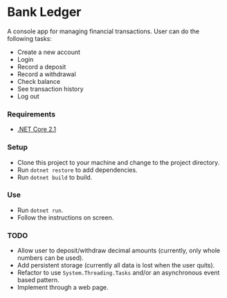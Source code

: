 
# Bank Ledger

A console app for managing financial transactions. User can do the following tasks:

* Create a new account
* Login
* Record a deposit
* Record a withdrawal
* Check balance
* See transaction history
* Log out

### Requirements
* [.NET Core 2.1](https://www.microsoft.com/net/download/dotnet-core/2.1)

### Setup
* Clone this project to your machine and change to the project directory.
* Run `dotnet restore` to add dependencies.
* Run `dotnet build` to build.

### Use
* Run `dotnet run`.
* Follow the instructions on screen.

### TODO
* Allow user to deposit/withdraw decimal amounts (currently, only whole numbers can be used).
* Add persistent storage (currently all data is lost when the user quits).
* Refactor to use `System.Threading.Tasks` and/or an asynchronous event based pattern.
* Implement through a web page.
